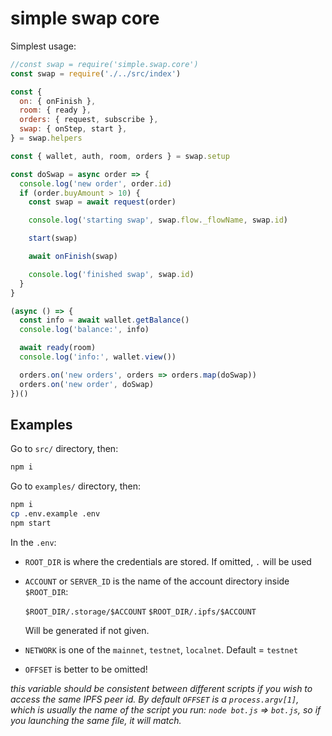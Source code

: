 # simple swap core

Simplest usage:

```javascript
//const swap = require('simple.swap.core')
const swap = require('./../src/index')

const {
  on: { onFinish },
  room: { ready },
  orders: { request, subscribe },
  swap: { onStep, start },
} = swap.helpers

const { wallet, auth, room, orders } = swap.setup

const doSwap = async order => {
  console.log('new order', order.id)
  if (order.buyAmount > 10) {
    const swap = await request(order)

    console.log('starting swap', swap.flow._flowName, swap.id)

    start(swap)

    await onFinish(swap)

    console.log('finished swap', swap.id)
  }
}

(async () => {
  const info = await wallet.getBalance()
  console.log('balance:', info)

  await ready(room)
  console.log('info:', wallet.view())

  orders.on('new orders', orders => orders.map(doSwap))
  orders.on('new order', doSwap)
})()

```

## Examples

Go to `src/` directory, then:

```bash
npm i
```

Go to `examples/` directory, then:

```bash
npm i
cp .env.example .env
npm start
```

In the `.env`:

- `ROOT_DIR` is where the credentials are stored. If omitted, `.` will be used
- `ACCOUNT` or `SERVER_ID` is the name of the account directory inside `$ROOT_DIR`:

    `$ROOT_DIR/.storage/$ACCOUNT`
    `$ROOT_DIR/.ipfs/$ACCOUNT`

  Will be generated if not given.

- `NETWORK` is one of the `mainnet`, `testnet`, `localnet`. Default = `testnet`
- `OFFSET` is better to be omitted!

 _this variable should be consistent between different scripts if you wish to access the same IPFS peer id. By default `OFFSET` is a `process.argv[1]`, which is usually the name of the script you run: `node bot.js` => `bot.js`, so if you launching the same file, it will match._
